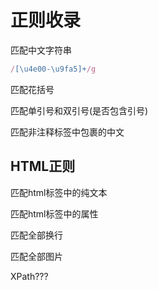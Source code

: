 # 正则收录

匹配中文字符串
```js
/[\u4e00-\u9fa5]+/g
```

匹配花括号


匹配单引号和双引号(是否包含引号)

匹配非注释标签中包裹的中文

## HTML正则


匹配html标签中的纯文本

匹配html标签中的属性

匹配全部换行


匹配全部图片




XPath???
